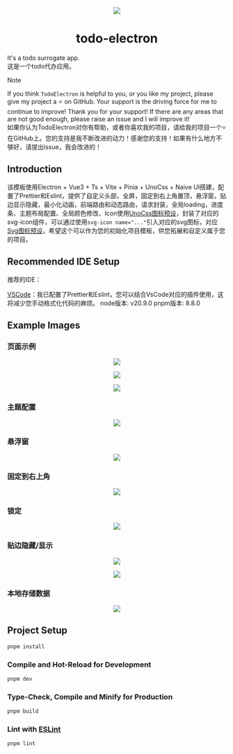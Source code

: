 <p align="center"><img src="./resources/icon.png" /></p>

<h1 align="center">todo-electron</h1>

It's a todo surrogate app.
<br>
这是一个todo代办应用。

> [!NOTE]
> If you think `TodoElectron` is helpful to you, or you like my project, please give my project a ⭐️ on GitHub. Your support is the driving force for me to continue to improve! Thank you for your support! If there are any areas that are not good enough, please raise an issue and I will improve it!
> <br>
> 如果你认为TodoElectron对你有帮助，或者你喜欢我的项目，请给我的项目一个⭐️ 在GitHub上。您的支持是我不断改进的动力！感谢您的支持！如果有什么地方不够好，请提出issue，我会改进的！

## Introduction

该模板使用Electron + Vue3 + Ts + Vite + Pinia + UnoCss + Naive UI搭建，配置了Prettier和Eslint，提供了自定义头部，全屏，固定到右上角置顶，悬浮窗，贴边显示隐藏，最小化动画，前端路由和动态路由，请求封装，全局loading，进度条、主题布局配置、全局颜色修改、Icon使用[UnoCss图标预设](https://icones.js.org/collection/solar)，封装了对应的svg-icon组件，可以通过使用`svg-icon name="..."`引入对应的svg图标，对应[Svg图标预设](https://yesicon.app/logos/?lang=zh-hans)，希望这个可以作为您的初始化项目模板，供您拓展和自定义属于您的项目。

## Recommended IDE Setup

推荐的IDE：

[VSCode](https://code.visualstudio.com/)：我已配置了Prettier和Eslint，您可以结合VsCode对应的插件使用，这将减少您手动格式化代码的麻烦。
node版本: v20.9.0
pnpm版本: 8.8.0

## Example Images

### 页面示例

<p align="center"><img src="./images/page3.jpg" /></p>
<p align="center" style="margin-top: 10px"><img src="./images/page2.jpg" /></p>
<p align="center" style="margin-top: 10px"><img src="./images/img2.png" /></p>

### 主题配置

<p align="center" style="margin-top: 10px"><img src="./images/img6.jpg" /></p>

### 悬浮窗

<p align="center" style="margin-top: 10px"><img src="./images/img3.jpg" /></p>

### 固定到右上角

<p align="center" style="margin-top: 10px"><img src="./images/img4.jpg" /></p>

### 锁定

<p align="center" style="margin-top: 10px"><img src="./images/img5.jpg" /></p>

### 贴边隐藏/显示

<p align="center" style="margin-top: 10px"><img src="./images/img7.png" /></p>
<p align="center" style="margin-top: 10px"><img src="./images/img8.png" /></p>

### 本地存储数据

<p align="center" style="margin-top: 10px"><img src="./images/page4.jpg" /></p>

## Project Setup

```sh
pnpm install
```

### Compile and Hot-Reload for Development

```sh
pnpm dev
```

### Type-Check, Compile and Minify for Production

```sh
pnpm build
```

### Lint with [ESLint](https://eslint.org/)

```sh
pnpm lint
```
